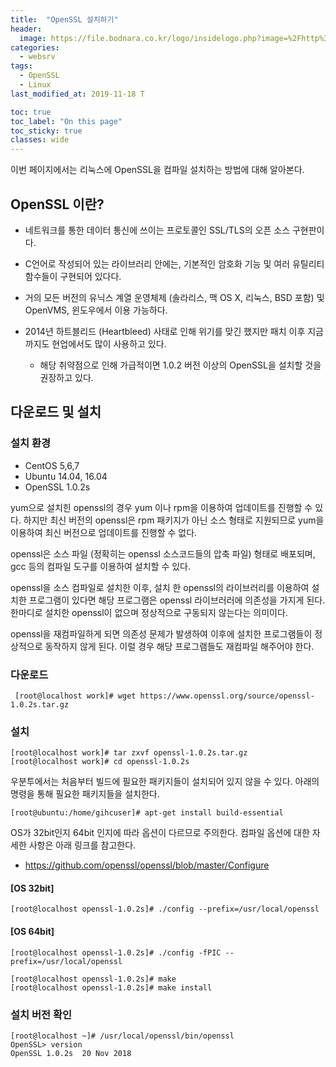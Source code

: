 ```yaml
---
title:  "OpenSSL 설치하기"
header:
  image: https://file.bodnara.co.kr/logo/insidelogo.php?image=%2Fhttp%3A%2F%2Ffile.bodnara.co.kr%2Fwebedit%2Fnews%2F2015%2F1558324780-halo_mcc_343.jpg
categories:
  - websrv
tags:
  - OpenSSL
  - Linux
last_modified_at: 2019-11-18 T

toc: true
toc_label: "On this page"
toc_sticky: true
classes: wide
---
```

이번 페이지에서는 리눅스에 OpenSSL을 컴파일 설치하는 방법에 대해 알아본다.

## OpenSSL 이란?

- 네트워크를 통한 데이터 통신에 쓰이는 프로토콜인 SSL/TLS의 오픈 소스 구현판이다.

- C언어로 작성되어 있는 라이브러리 안에는, 기본적인 암호화 기능 및 여러 유틸리티 함수들이 구현되어 있다다.

- 거의 모든 버전의 유닉스 계열 운영체제 (솔라리스, 맥 OS X, 리눅스, BSD 포함) 및 OpenVMS, 윈도우에서 이용 가능하다.

- 2014년 하트블리드 (Heartbleed) 사태로 인해 위기를 맞긴 했지만 패치 이후 지금까지도 현업에서도 많이 사용하고 있다.
  - 해당 취약점으로 인해 가급적이면 1.0.2 버전 이상의 OpenSSL을 설치할 것을 권장하고 있다.


## 다운로드 및 설치

### 설치 환경
- CentOS 5,6,7
- Ubuntu 14.04, 16.04
- OpenSSL 1.0.2s

yum으로 설치힌 openssl의 경우 yum 이나 rpm을 이용하여 업데이트를 진행할 수 있다. 하지만 최신 버전의 openssl은 rpm 패키지가 아닌 소스 형태로 지원되므로 yum을 이용하여 최신 버전으로 업데이트를 진행할 수 없다.

openssl은 소스 파일 (정확히는 openssl 소스코드들의 압축 파일) 형태로 배포되며, gcc 등의 컴파일 도구를 이용하여 설치할 수 있다.


openssl을 소스 컴파일로 설치한 이후, 설치 한 openssl의 라이브러리를 이용하여 설치한 프로그램이 있다면 해당 프로그램은 openssl 라이브러러에 의존성을 가지게 된다. 한마디로 설치한 openssl이 없으며 정상적으로 구동되지 않는다는 의미이다. 

openssl을 재컴파일하게 되면 의존성 문제가 발생하여 이후에 설치한 프로그램들이 정상적으로 동작하지 않게 된다. 이럴 경우 해당 프로그램들도 재컴파일 해주어야 한다.

	
### 다운로드

```
 [root@localhost work]# wget https://www.openssl.org/source/openssl-1.0.2s.tar.gz
```

### 설치
```
[root@localhost work]# tar zxvf openssl-1.0.2s.tar.gz
[root@localhost work]# cd openssl-1.0.2s
```

우분투에서는 처음부터 빌드에 필요한 패키지들이 설치되어 있지 않을 수 있다. 아래의 명령을 통해 필요한 패키지들을 설치한다.
```
[root@ubuntu:/home/gihcuser]# apt-get install build-essential
```

OS가 32bit인지 64bit 인지에 따라 옵션이 다르므로 주의한다.
컴파일 옵션에 대한 자세한 사항은 아래 링크를 참고한다.
- https://github.com/openssl/openssl/blob/master/Configure

#### [OS 32bit]
```
[root@localhost openssl-1.0.2s]# ./config --prefix=/usr/local/openssl
```
#### [OS 64bit]
```
[root@localhost openssl-1.0.2s]# ./config -fPIC --prefix=/usr/local/openssl
```	

```
[root@localhost openssl-1.0.2s]# make
[root@localhost openssl-1.0.2s]# make install
```

### 설치 버전 확인
```
[root@localhost ~]# /usr/local/openssl/bin/openssl 
OpenSSL> version
OpenSSL 1.0.2s  20 Nov 2018
```